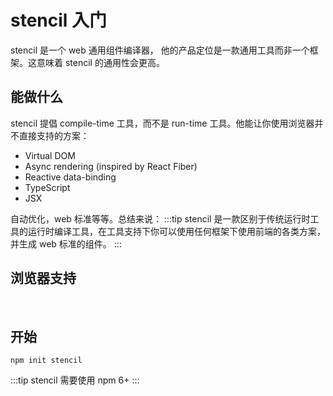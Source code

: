 # stencil 入门
stencil 是一个 web 通用组件编译器， 他的产品定位是一款通用工具而非一个框架。这意味着 stencil 的通用性会更高。

## 能做什么
stencil 提倡 compile-time 工具，而不是 run-time 工具。他能让你使用浏览器并不直接支持的方案：<br>
- Virtual DOM
- Async rendering (inspired by React Fiber)
- Reactive data-binding
- TypeScript
- JSX

自动优化，web 标准等等。总结来说：
:::tip
stencil 是一款区别于传统运行时工具的运行时编译工具，在工具支持下你可以使用任何框架下使用前端的各类方案，并生成 web 标准的组件。
:::

## 浏览器支持
<img :src="$withBase('/utils/supported.png')"/>

<img :src="$withBase('/utils/supported-detail.png')"/>

## 开始
```
npm init stencil
```

:::tip
stencil 需要使用 npm 6+
:::
